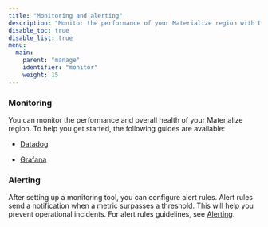 ```yaml
---
title: "Monitoring and alerting"
description: "Monitor the performance of your Materialize region with Datadog and Grafana."
disable_toc: true
disable_list: true
menu:
  main:
    parent: "manage"
    identifier: "monitor"
    weight: 15
---
```


### Monitoring

You can monitor the performance and overall health of your Materialize region.
To help you get started, the following guides are available:

- [Datadog](/manage/monitor/datadog/)

- [Grafana](/manage/monitor/grafana/)

### Alerting

After setting up a monitoring tool, you can configure alert rules. Alert rules
send a notification when a metric surpasses a threshold. This will help you
prevent operational incidents. For alert rules guidelines, see
[Alerting](/manage/monitor/alerting/).
